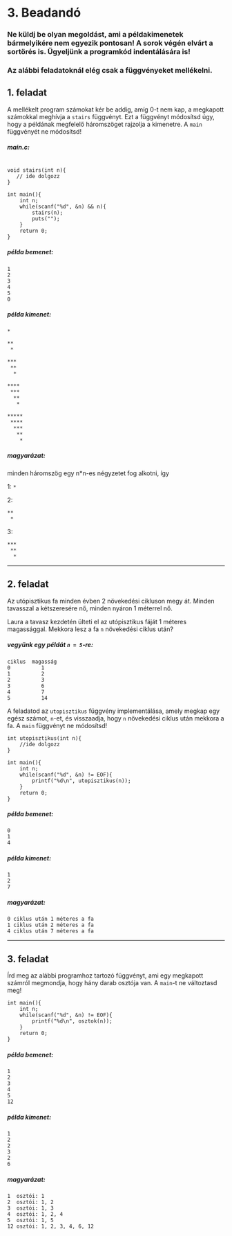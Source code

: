 # 3. Beadandó

### Ne küldj be olyan megoldást, ami a példakimenetek bármelyikére nem egyezik pontosan! A sorok végén elvárt a sortörés is. Ügyeljünk a programkód indentálására is!

### Az alábbi feladatoknál elég csak a függvényeket mellékelni.

## 1. feladat
A mellékelt program számokat kér be addig, amíg 0-t nem kap, a megkapott számokkal meghívja a `stairs` függvényt.
Ezt a függvényt módosítsd úgy, hogy a példának megfelelő háromszöget rajzolja a kimenetre.
A `main` függvényét ne módosítsd!

##### main.c:
```

void stairs(int n){
   // ide dolgozz
}

int main(){
    int n;
    while(scanf("%d", &n) && n){
        stairs(n);
        puts("");
    }
    return 0;
}
```

##### példa bemenet:
```
1
2
3
4
5
0
```
##### példa kimenet:
```
*

**
 *

***
 **
  *

****
 ***
  **
   *

*****
 ****
  ***
   **
    *

```

##### magyarázat:
minden háromszög egy n*n-es négyzetet fog alkotni, így 

1: `*`

2: 
```
**
 *
```
3:
```
***
 **
  *
```

---

## 2. feladat 

Az utópisztikus fa minden évben 2 növekedési cikluson megy át. Minden tavasszal a kétszeresére nő, minden nyáron 1 méterrel nő.

Laura a tavasz kezdetén ülteti el az utópisztikus fáját 1 méteres magassággal.
Mekkora lesz a fa `n` növekedési ciklus után?

##### vegyünk egy példát `n = 5`-re:

```
ciklus  magasság
0          1
1          2
2          3
3          6
4          7
5          14
```

A feladatod az `utopisztikus` függvény implementálása, amely megkap egy egész számot, `n`-et,
és visszaadja, hogy `n` növekedési ciklus után mekkora a fa.
A `main` függvényt ne módosítsd!

```
int utopisztikus(int n){
    //ide dolgozz
}

int main(){
    int n;
    while(scanf("%d", &n) != EOF){
        printf("%d\n", utopisztikus(n));
    }
    return 0;
}

```



##### példa bemenet:
```
0
1
4
```
##### példa kimenet:
```
1
2
7
```

##### magyarázat:
```
0 ciklus után 1 méteres a fa
1 ciklus után 2 méteres a fa
4 ciklus után 7 méteres a fa
```

---

## 3. feladat

Írd meg az alábbi programhoz tartozó függvényt, ami egy megkapott számról megmondja, hogy hány darab osztója van.
A `main`-t ne változtasd meg!
```
int main(){
    int n;
    while(scanf("%d", &n) != EOF){
        printf("%d\n", osztok(n));
    }
    return 0;
}
```

##### példa bemenet:
```
1
2
3
4
5
12
```
##### példa kimenet:
```
1
2
2
3
2
6
```

##### magyarázat:
```
1  osztói: 1
2  osztói: 1, 2
3  osztói: 1, 3
4  osztói: 1, 2, 4
5  osztói: 1, 5
12 osztói: 1, 2, 3, 4, 6, 12
```
